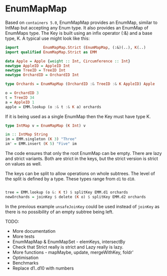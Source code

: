 EnumMapMap
==========

Based on `containers 5.0`, EnumMapMap provides an EnumMap, similar to IntMap but
accepting any Enum type.  It also provides an EnumMap of EnumMaps type.  The Key
is built using an infix operator (:&) and a base type, K.  A typical use might
look like this:

```haskell
import           EnumMapMap.Strict (EnumMapMap, (:&)(..), K(..)
import qualified EnumMapMap.Strict as EMM

data Apple = Apple {weight :: Int, Circumference :: Int}
newtype AppleID = AppleID Int
newtype TreeID = TreeID Int
newtype OrchardID = OrchardID Int

type Orchards = EnumMapMap (OrchardID :& TreeID :& K AppleID) Apple

o = OrchardID 3
t = TreeID 34
a = AppleID 1
apple = EMM.lookup (o :& t :& K a) orchards
```

If it is being used as a single EnumMap then the Key must have type K.

```haskell
type IntMap v = EnumMapMap (K Int) v

im :: IntMap String
im = EMM.singleton (K 3) "Three"
im' = EMM.insert (K 5) "Five" im
```

The code ensures that only the root EnumMap can be empty.  There are lazy and
strict variants.  Both are strict in the keys, but the strict version is strict
on values as well.

The keys can be split to allow operations on whole subtrees. The level of the
split is defined by a type.  These types range from `d1` to `d10`.

```haskell

tree = EMM.lookup (o &: K t) $ splitKey EMM.d1 orchards
newOrchards = joinKey $ delete (K o) $ splitKey EMM.d2 orchards
```

In the previous example `unsafeJoinKey` could be used instead of `joinKey` as
there is no possibility of an empty subtree being left.

TODO:

- More documentation
- More tests
- EnumMapMap & EnumMapSet - elemKeys, intersectBy
- Check that Strict really is strict and Lazy really is lazy.
- More functions - mapMaybe, update, mergeWithKey,  foldr'
- Optimisation
- Benchmarks
- Replace d1..d10 with numbers

